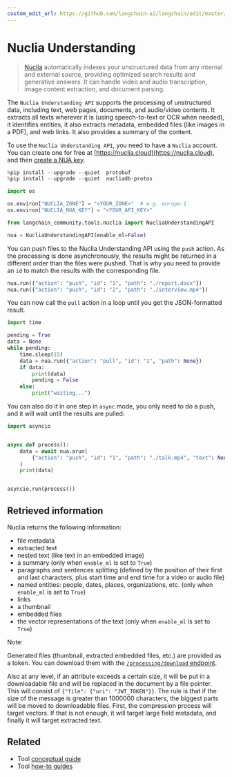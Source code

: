```yaml
---
custom_edit_url: https://github.com/langchain-ai/langchain/edit/master/docs/docs/integrations/tools/nuclia.ipynb
---
```

# Nuclia Understanding

>[Nuclia](https://nuclia.com) automatically indexes your unstructured data from any internal and external source, providing optimized search results and generative answers. It can handle video and audio transcription, image content extraction, and document parsing.

The `Nuclia Understanding API` supports the processing of unstructured data, including text, web pages, documents, and audio/video contents. It extracts all texts wherever it is (using speech-to-text or OCR when needed), it identifies entities, it also extracts metadata, embedded files (like images in a PDF), and web links. It also provides a summary of the content.

To use the `Nuclia Understanding API`, you need to have a `Nuclia` account. You can create one for free at [https://nuclia.cloud](https://nuclia.cloud), and then [create a NUA key](https://docs.nuclia.dev/docs/docs/using/understanding/intro).


```python
%pip install --upgrade --quiet  protobuf
%pip install --upgrade --quiet  nucliadb-protos
```


```python
import os

os.environ["NUCLIA_ZONE"] = "<YOUR_ZONE>"  # e.g. europe-1
os.environ["NUCLIA_NUA_KEY"] = "<YOUR_API_KEY>"
```


```python
from langchain_community.tools.nuclia import NucliaUnderstandingAPI

nua = NucliaUnderstandingAPI(enable_ml=False)
```

You can push files to the Nuclia Understanding API using the `push` action. As the processing is done asynchronously, the results might be returned in a different order than the files were pushed. That is why you need to provide an `id` to match the results with the corresponding file.


```python
nua.run({"action": "push", "id": "1", "path": "./report.docx"})
nua.run({"action": "push", "id": "2", "path": "./interview.mp4"})
```

You can now call the `pull` action in a loop until you get the JSON-formatted result.


```python
import time

pending = True
data = None
while pending:
    time.sleep(15)
    data = nua.run({"action": "pull", "id": "1", "path": None})
    if data:
        print(data)
        pending = False
    else:
        print("waiting...")
```

You can also do it in one step in `async` mode, you only need to do a push, and it will wait until the results are pulled:


```python
import asyncio


async def process():
    data = await nua.arun(
        {"action": "push", "id": "1", "path": "./talk.mp4", "text": None}
    )
    print(data)


asyncio.run(process())
```

## Retrieved information

Nuclia returns the following information:

- file metadata
- extracted text
- nested text (like text in an embedded image)
- a summary (only when `enable_ml` is set to `True`)
- paragraphs and sentences splitting (defined by the position of their first and last characters, plus start time and end time for a video or audio file)
- named entities: people, dates, places, organizations, etc. (only when `enable_ml` is set to `True`)
- links
- a thumbnail
- embedded files
- the vector representations of the text (only when `enable_ml` is set to `True`)

Note:

  Generated files (thumbnail, extracted embedded files, etc.) are provided as a token. You can download them with the [`/processing/download` endpoint](https://docs.nuclia.dev/docs/api#operation/Download_binary_file_processing_download_get).

  Also at any level, if an attribute exceeds a certain size, it will be put in a downloadable file and will be replaced in the document by a file pointer. This will consist of `{"file": {"uri": "JWT_TOKEN"}}`. The rule is that if the size of the message is greater than 1000000 characters, the biggest parts will be moved to downloadable files. First, the compression process will target vectors. If that is not enough, it will target large field metadata, and finally it will target extracted text.



## Related

- Tool [conceptual guide](/docs/concepts/#tools)
- Tool [how-to guides](/docs/how_to/#tools)

